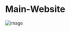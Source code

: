 # Main-Website

![image](https://user-images.githubusercontent.com/64016811/200152718-04a86b9e-0cc6-4cf0-bf81-664a208efbad.png)
